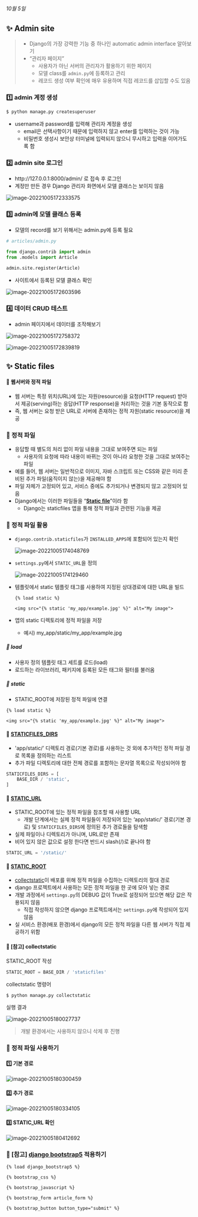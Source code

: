 ###### 10월 5일

## ✨ Admin site

> - Django의 가장 강력한 기능 중 하나인 automatic admin interface 알아보기
> - “관리자 페이지”
>   - 사용자가 아닌 서버의 관리자가 활용하기 위한 페이지
>   - 모델 class를 `admin.py`에 등록하고 관리
>   - 레코드 생성 여부 확인에 매우 유용하며 직접 레코드를 삽입할 수도 있음



### 1️⃣ admin 계정 생성

```bash
$ python manage.py createsuperuser
```

- username과 password를 입력해 관리자 계정을 생성
  - email은 선택사항이기 때문에 입력하지 않고 enter를 입력하는 것이 가능
  - 비밀번호 생성시 보안상 터미널에 입력되지 않으니 무시하고 입력을 이어가도록 함



### 2️⃣ admin site 로그인

- http:<hi>//127.0.0.1:8000/admin/ 로 접속 후 로그인
- 계정만 만든 경우 Django 관리자 화면에서 모델 클래스는 보이지 않음

![image-20221005172333575](README.assets/image-20221005172333575.png)



### 3️⃣ admin에 모델 클래스 등록

- 모델의 record를 보기 위해서는 admin.py에 등록 필요

```python
# articles/admin.py

from django.contrib import admin
from .models import Article

admin.site.register(Article)
```



- 사이트에서 등록된 모델 클래스 확인

![image-20221005172603596](README.assets/image-20221005172603596.png)



### 4️⃣ 데이터 CRUD 테스트

- admin 페이지에서 데이터를 조작해보기

![image-20221005172758372](README.assets/image-20221005172758372.png)

![image-20221005172839819](README.assets/image-20221005172839819.png)



## ✨ Static files

#### 🧩 웹서버와 정적 파일

- 웹 서버는 특정 위치(URL)에 있는 자원(resource)을 요청(HTTP request) 받아서 제공(serving)하는 응답(HTTP response)을 처리하는 것을 기본 동작으로 함
- 즉, 웹 서버는 요청 받은 URL로 서버에 존재하는 정적 자원(static resource)을 제공



### 🌠 정적 파일

- 응답할 때 별도의 처리 없이 파일 내용을 그대로 보여주면 되는 파일
  - 사용자의 요청에 따라 내용이 바뀌는 것이 아니라 요청한 것을 그대로 보여주는 파일
- 예를 들어, 웹 서버는 일반적으로 이미지, 자바 스크립트 또는 CSS와 같은 미리 준비된 추가 파일(움직이지 않는)을 제공해야 함
- 파일 자체가 고정되어 있고, 서비스 중에도 추가되거나 변경되지 않고 고정되어 있음
- Django에서는 이러한 파일들을 “[**Static file**](https://docs.djangoproject.com/en/3.2/howto/static-files/#managing-static-files-e-g-images-javascript-css)”이라 함
  - Django는 staticfiles 앱을 통해 정적 파일과 관련된 기능을 제공



### 🌠 정적 파일 활용

- `django.contrib.staticfiles`가 `INSTALLED_APPS`에 포함되어 있는지 확인

  ![image-20221005174048769](README.assets/image-20221005174048769.png)

- `settings.py`에서 `STATIC_URL`을 정의

  ![image-20221005174129460](README.assets/image-20221005174129460.png)

- 템플릿에서 static 템플릿 태그를 사용하여 지정된 상대경로에 대한 URL을 빌드

  ```django
  {% load static %}
  
  <img src="{% static 'my_app/example.jpg' %}" alt="My image">
  ```

- 앱의 static 디렉토리에 정적 파일을 저장

  - 예시) my_app/static/my_app/example.jpg



##### 🔑 load

- 사용자 정의 템플릿 태그 세트를 로드(load)
- 로드하는 라이브러리, 패키지에 등록된 모든 태그와 필터를 불러옴

##### 🔑 static

- STATIC_ROOT에 저장된 정적 파일에 연결

```django
{% load static %}

<img src="{% static 'my_app/example.jpg' %}" alt="My image">
```



#### 🧩 [STATICFILES_DIRS](https://docs.djangoproject.com/en/3.2/ref/settings/#staticfiles-dirs)

- 'app/static/’ 디렉토리 경로(기본 경로)를 사용하는 것 외에 추가적인 정적 파일 경로 목록을 정의하는 리스트
- 추가 파일 디렉토리에 대한 전체 경로를 포함하는 문자열 목록으로 작성되어야 함

```python
STATICFILES_DIRS = [
    BASE_DIR / 'static',
]
```



#### 🧩 [STATIC_URL](https://docs.djangoproject.com/en/3.2/ref/settings/#static-url)

- STATIC_ROOT에 있는 정적 파일을 참조할 때 사용할 URL
  - 개발 단계에서는 실제 정적 파일들이 저장되어 있는 ‘app/static/’ 경로(기본 경로) 및 `STATICFILES_DIRS`에 정의된 추가 경로들을 탐색함
- 실제 파일이나 디렉토리가 아니며, URL로만 존재
- 비어 있지 않은 값으로 설정 한다면 반드시 slash(/)로 끝나야 함

```python
STATIC_URL = '/static/'
```



#### 🧩 [STATIC_ROOT](https://docs.djangoproject.com/en/3.2/ref/settings/#static-root)

- [collectstatic](https://docs.djangoproject.com/en/3.2/ref/contrib/staticfiles/#collectstatic)이 배포를 위해 정적 파일을 수집하는 디렉토리의 절대 경로
- django 프로젝트에서 사용하는 모든 정적 파일을 한 곳에 모아 넣는 경로
- 개발 과정에서 `settings.py`의 DEBUG 값이 True로 설정되어 있으면 해당 값은 작용되지 않음
  - 직접 작성하지 않으면 django 프로젝트에서는 `settings.py`에 작성되어 있지 않음
- 실 서비스 환경(배포 환경)에서 django의 모든 정적 파일을 다른 웹 서버가 직접 제공하기 위함



#### 🧩 [참고] collectstatic

STATIC_ROOT 작성

```python
STATIC_ROOT = BASE_DIR / 'staticfiles'
```



collectstatic 명령어

```bash
$ python manage.py collectstatic
```



실행 결과

![image-20221005180027737](README.assets/image-20221005180027737.png)

> 개발 환경에서는 사용하지 않으니 삭제 후 진행



### 🌠 정적 파일 사용하기

#### 1️⃣ 기본 경로

![image-20221005180300459](README.assets/image-20221005180300459.png)



#### 2️⃣ 추가 경로

![image-20221005180334105](README.assets/image-20221005180334105.png)



#### 3️⃣ STATIC_URL 확인

![image-20221005180412692](README.assets/image-20221005180412692.png)



### 🌠 [참고] [django bootstrap5](https://pypi.org/project/django-bootstrap5/) 적용하기

```django
{% load django_bootstrap5 %}

{% bootstrap_css %}

{% bootstrap_javascript %}

{% bootstrap_form article_form %}

{% bootstrap_button button_type="submit" %}
```